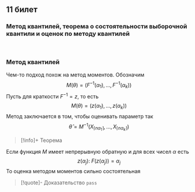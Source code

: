 ## 11 билет

### Метод квантилей, теорема о состоятельности выборочной квантили и оценок по методу квантилей


&nbsp;

### Метод квантилей
Чем-то подход похож на метод моментов. Обозначим $$M(\theta) = (F^{-1}(\alpha_1),\dots,F^{-1}(\alpha_k))$$
Пусть для краткости $F^{-1} = z$, то есть$$M(\theta) = (z(\alpha_1),\dots,z(\alpha_k))$$
Метод заключается в том, чтобы оценивать параметр так$$\widehat{\theta} = M^{-1}(X_{\lceil n\alpha_1 \rceil}, \dots,X_{\lceil n\alpha_k \rceil})$$
>[!info]+ Теорема
>
Если функция $M$ имеет непрерывную обратную и для всех чисел $\alpha$ есть $$z(\alpha_j):\;F(z(\alpha_j)) = \alpha_j$$
То оценка методом моментов сильно состоятельная

>[!quote]- Доказательство
>`pass`